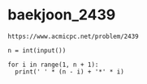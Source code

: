 # baekjoon_2439



```
https://www.acmicpc.net/problem/2439
```



```
n = int(input())

for i in range(1, n + 1):
  print(' ' * (n - i) + '*' * i)
```

